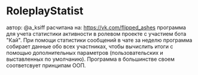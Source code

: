 # RoleplayStatist

автор: @a_ksiff
расчитана на: https://vk.com/flipped_ashes
программа для учета статистики активности в ролевом проекте с участием бота "Кай".
При помощи статистики сообщений в чате за неделю программа собирает данные обо всех участниках, 
чтобы вычислить итоги с помощью дополнительных параметров (пользовательских и выставленных по умолчанию).
Программа в большинстве своем соответсвует принципам ООП.
